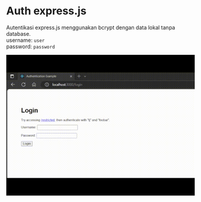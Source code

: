 # Auth express.js
Autentikasi express.js menggunakan bcrypt dengan data lokal tanpa database.\
username: `user` \
password: `password`

![auth-bcrypt-local-express-js](auth-bcrypt-local-express-js.gif)
